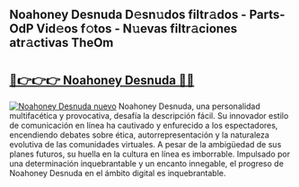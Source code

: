 ## Noahoney Desnuda D𝚎sn𝚞dos filtr𝚊dos - Parts-OdP Vid𝚎os f𝚘tos - N𝚞evas filtr𝚊ciones atr𝚊ctivas TheOm

# <h2><a href="http://mb7rkks.tromn.icu/?c=Noahoney+Desnuda">🔗👉👉👉 Noahoney Desnuda 🔗🔗</a></h2>

[![Noahoney Desnuda nuevo](https://i.imgur.com/pEAQMta.gif)](http://mb7rkks.tromn.icu/?c=Noahoney+Desnuda)
Noahoney Desnuda, una personalidad multifacética y provocativa, desafía la descripción fácil. Su innovador estilo de comunicación en línea ha cautivado y enfurecido a los espectadores, encendiendo debates sobre ética, autorrepresentación y la naturaleza evolutiva de las comunidades virtuales. A pesar de la ambigüedad de sus planes futuros, su huella en la cultura en línea es imborrable. Impulsado por una determinación inquebrantable y un encanto innegable, el progreso de Noahoney Desnuda en el ámbito digital es inquebrantable.

